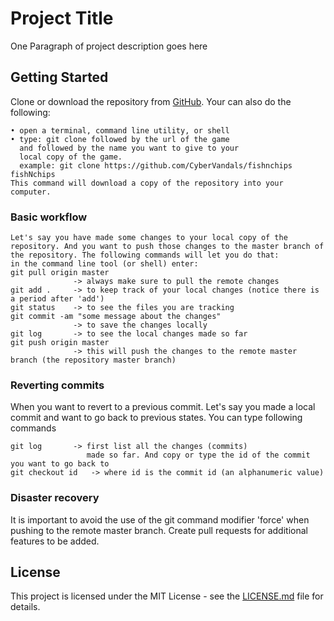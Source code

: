 # Project Title

One Paragraph of project description goes here

## Getting Started

Clone or download the repository from [GitHub](https://github.com/). Your can also do the following:
```
• open a terminal, command line utility, or shell
• type: git clone followed by the url of the game 
  and followed by the name you want to give to your
  local copy of the game. 
  example: git clone https://github.com/CyberVandals/fishnchips fishNchips
This command will download a copy of the repository into your computer.
```
### Basic workflow

```
Let's say you have made some changes to your local copy of the repository. And you want to push those changes to the master branch of the repository. The following commands will let you do that:
in the command line tool (or shell) enter:
git pull origin master
              -> always make sure to pull the remote changes
git add .     -> to keep track of your local changes (notice there is a period after 'add')
git status    -> to see the files you are tracking
git commit -am "some message about the changes"   
              -> to save the changes locally
git log       -> to see the local changes made so far
git push origin master    
              -> this will push the changes to the remote master branch (the repository master branch)
```

### Reverting commits

When you want to revert to a previous commit. Let's say you made a local commit and want to go back to previous states. You can type following commands

```
git log       -> first list all the changes (commits)
                 made so far. And copy or type the id of the commit you want to go back to
git checkout id   -> where id is the commit id (an alphanumeric value)
```

### Disaster recovery
It is important to avoid the use of the git command modifier 'force' when pushing to the remote master branch. Create pull requests for additional features to be added.

## License

This project is licensed under the MIT License - see the [LICENSE.md](LICENSE.md) file for details.